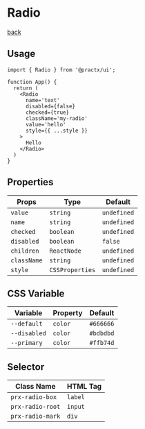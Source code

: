 # Radio
[back](./index.md)

## Usage
```tsx
import { Radio } from '@practx/ui';

function App() {
  return (
    <Radio
      name='text'
      disabled={false}
      checked={true}
      className='my-radio'
      value='hello'
      style={{ ...style }}
    >
      Hello
    </Radio>
  )
}
```

## Properties
| Props       | Type            | Default     |
|-------------|-----------------|-------------|
| `value`     | `string`        | `undefined` |
| `name`      | `string`        | `undefined` |
| `checked`   | `boolean`       | `undefined` |
| `disabled`  | `boolean`       | `false`     |
| `children`  | `ReactNode`     | `undefined` |
| `className` | `string`        | `undefined` |
| `style`     | `CSSProperties` | `undefined` |

## CSS Variable
| Variable     | Property | Default   |
|--------------|----------|-----------|
| `--default`  | `color`  | `#666666` |
| `--disabled` | `color`  | `#bdbdbd` |
| `--primary`  | `color`  | `#ffb74d` |

## Selector
| Class Name        | HTML Tag |
|-------------------|----------|
| `prx-radio-box`   | `label`  |
| `prx-radio-root`  | `input`  |
| `prx-radio-mark`  | `div`    |
